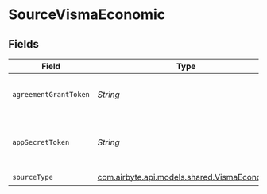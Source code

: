 # SourceVismaEconomic


## Fields

| Field                                                                               | Type                                                                                | Required                                                                            | Description                                                                         |
| ----------------------------------------------------------------------------------- | ----------------------------------------------------------------------------------- | ----------------------------------------------------------------------------------- | ----------------------------------------------------------------------------------- |
| `agreementGrantToken`                                                               | *String*                                                                            | :heavy_check_mark:                                                                  | Identifier for the grant issued by an agreement                                     |
| `appSecretToken`                                                                    | *String*                                                                            | :heavy_check_mark:                                                                  | Identification token for app accessing data                                         |
| `sourceType`                                                                        | [com.airbyte.api.models.shared.VismaEconomic](../../models/shared/VismaEconomic.md) | :heavy_check_mark:                                                                  | N/A                                                                                 |